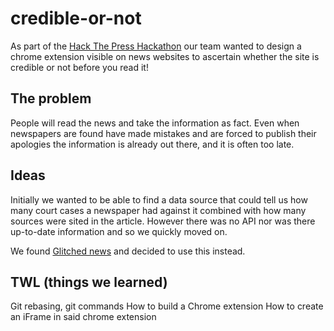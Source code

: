 # credible-or-not

As part of the [Hack The Press Hackathon](https://hackthepress.org/) our team wanted to design a chrome extension visible on news websites to ascertain whether the site is credible or not before you read it!

## The problem
People will read the news and take the information as fact. Even when newspapers are found have made mistakes and are forced to publish their apologies the information is already out there, and it is often too late. 

## Ideas
Initially we wanted to be able to find a data source that could tell us how many court cases a newspaper had against it combined with how many sources were sited in the article. However there was no API nor was there up-to-date information and so we quickly moved on.

We found [Glitched news](https://glitched.news/) and decided to use this instead.

## TWL (things we learned)

Git rebasing, git commands
How to build a Chrome extension
How to create an iFrame in said chrome extension
